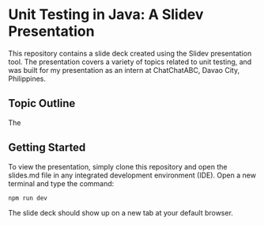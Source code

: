 # Unit Testing in Java: A Slidev Presentation

This repository contains a slide deck created using the Slidev presentation tool. The presentation covers a variety of topics related to unit testing, and was built for my presentation as an intern at ChatChatABC, Davao City, Philippines.


## Topic Outline

The 


## Getting Started

To view the presentation, simply clone this repository and open the slides.md file in any integrated development environment (IDE). Open a new terminal and type the command:

```
npm run dev
```

The slide deck should show up on a new tab at your default browser.